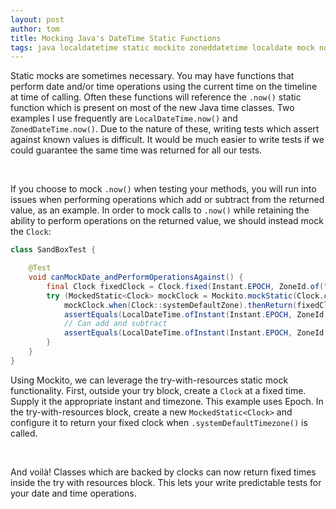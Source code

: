```yaml
---
layout: post
author: tom
title: Mocking Java's DateTime Static Functions
tags: java localdatetime static mockito zoneddatetime localdate mock now
---
```


Static mocks are sometimes necessary. You may have functions that perform date and/or time operations using 
the current time on the timeline at time of calling. Often these functions will reference the `.now()` static 
function which is present on most of the new Java time classes. Two examples I use frequently are `LocalDateTime.now()` 
and `ZonedDateTime.now()`. Due to the nature of these, writing tests which assert against known values is difficult. It 
would be much easier to write tests if we could guarantee the same time was returned for all our tests.

<br>

If you choose to mock `.now()` when testing your methods, you will run into issues when performing operations which add 
or subtract from the returned value, as an example. In order to mock calls to `.now()` while retaining the ability to 
perform operations on the returned value, we should instead mock the `Clock`: 

```java 
class SandBoxTest {

    @Test
    void canMockDate_andPerformOperationsAgainst() {
        final Clock fixedClock = Clock.fixed(Instant.EPOCH, ZoneId.of("America/New_York"));
        try (MockedStatic<Clock> mockClock = Mockito.mockStatic(Clock.class)) {
            mockClock.when(Clock::systemDefaultZone).thenReturn(fixedClock);
            assertEquals(LocalDateTime.ofInstant(Instant.EPOCH, ZoneId.of("America/New_York")), LocalDateTime.now());
            // Can add and subtract
            assertEquals(LocalDateTime.ofInstant(Instant.EPOCH, ZoneId.of("America/New_York")).plusDays(1), LocalDateTime.now().plusDays(1));
        }
    }
}
```

Using Mockito, we can leverage the try-with-resources static mock functionality. First, outside your try block, 
create a `Clock` at a fixed time. Supply it the appropriate instant and timezone. This example uses Epoch. In the 
try-with-resources block, create a new `MockedStatic<Clock>` and configure it to return your fixed clock when 
`.systemDefaultTimezone()` is called. 

<br>

And voilà! Classes which are backed by clocks can now return fixed times inside the try with resources block. This 
lets your write predictable tests for your date and time operations.